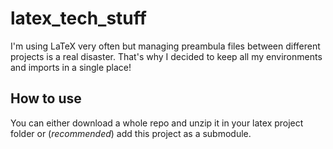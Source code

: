 # latex_tech_stuff

I'm using LaTeX very often but managing preambula files between different projects is a real disaster.
That's why I decided to keep all my environments and imports in a single place!

## How to use
You can either download a whole repo and unzip it in your latex project folder
or (_recommended_) add this project as a submodule.

